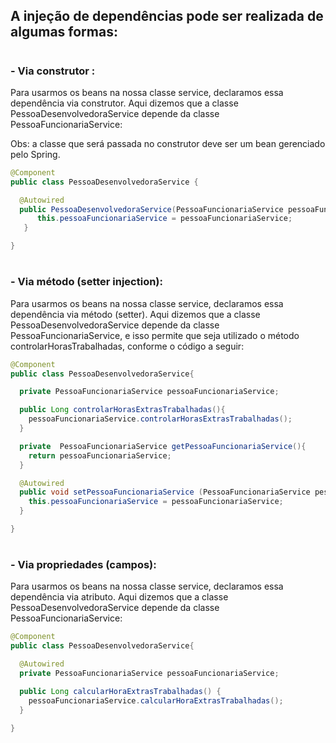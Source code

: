 ## A injeção de dependências pode ser realizada de algumas formas:
#

### - Via construtor :

Para usarmos os beans na nossa classe service, declaramos essa dependência via construtor. Aqui dizemos que a classe PessoaDesenvolvedoraService depende da classe PessoaFuncionariaService:

Obs: a classe que será passada no construtor deve ser um bean gerenciado pelo Spring.

```java
@Component
public class PessoaDesenvolvedoraService {

  @Autowired
  public PessoaDesenvolvedoraService(PessoaFuncionariaService pessoaFuncionariaService){
      this.pessoaFuncionariaService = pessoaFuncionariaService;
   }

}
```
#

### - Via método (setter injection):

Para usarmos os beans na nossa classe service, declaramos essa dependência via método (setter). Aqui dizemos que a classe PessoaDesenvolvedoraService depende da classe PessoaFuncionariaService, e isso permite que seja utilizado o método controlarHorasTrabalhadas, conforme o código a seguir:

```java
@Component
public class PessoaDesenvolvedoraService{

  private PessoaFuncionariaService pessoaFuncionariaService;

  public Long controlarHorasExtrasTrabalhadas(){
    pessoaFuncionariaService.controlarHorasExtrasTrabalhadas();
  }

  private  PessoaFuncionariaService getPessoaFuncionariaService(){
    return pessoaFuncionariaService;
  }

  @Autowired
  public void setPessoaFuncionariaService (PessoaFuncionariaService pessoaFuncionariaService){
    this.pessoaFuncionariaService = pessoaFuncionariaService;
  }

}
```
#

### - Via propriedades (campos):

Para usarmos os beans na nossa classe service, declaramos essa dependência via atributo. Aqui dizemos que a classe PessoaDesenvolvedoraService depende da classe PessoaFuncionariaService:

```java
@Component
public class PessoaDesenvolvedoraService{

  @Autowired  
  private PessoaFuncionariaService pessoaFuncionariaService;

  public Long calcularHoraExtrasTrabalhadas() {
    pessoaFuncionariaService.calcularHoraExtrasTrabalhadas();
  }
    
}
```
#
